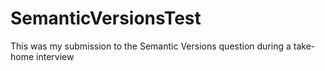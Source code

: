 # SemanticVersionsTest
This was my submission to the Semantic Versions question during a take-home interview
